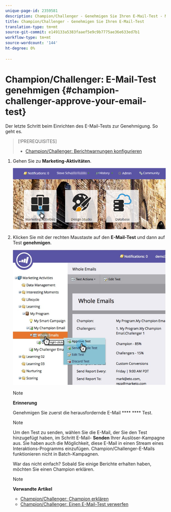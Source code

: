 ```yaml
---
unique-page-id: 2359581
description: Champion/Challenger - Genehmigen Sie Ihren E-Mail-Test - Marketing Docs - Produktdokumentation
title: Champion/Challenger - Genehmigen Sie Ihren E-Mail-Test
translation-type: tm+mt
source-git-commit: e149133a5383faaef5e9c9b7775ae36e633ed7b1
workflow-type: tm+mt
source-wordcount: '144'
ht-degree: 0%

---
```



# Champion/Challenger: E-Mail-Test genehmigen {#champion-challenger-approve-your-email-test}

Der letzte Schritt beim Einrichten des E-Mail-Tests zur Genehmigung. So geht es.

>[!PREREQUISITES]
>
>* [Champion/Challenger: Berichtwarnungen konfigurieren](champion-challenger-configure-report-alerts.md)

>



1. Gehen Sie zu **Marketing-Aktivitäten**.

   ![](assets/login-marketing-activities-1.png)

1. Klicken Sie mit der rechten Maustaste auf den **E-Mail-Test** und dann auf Test **genehmigen**.

   ![](assets/champion3.jpg)

   >[!NOTE]
   >
   >**Erinnerung**
   >
   >
   >Genehmigen Sie zuerst die herausfordernde E-Mail **** **** Test.

   >[!NOTE]
   >
   >Um den Test zu senden, wählen Sie die E-Mail, der Sie den Test hinzugefügt haben, im Schritt E-Mail- **Senden** Ihrer Auslöser-Kampagne aus. Sie haben auch die Möglichkeit, diese E-Mail in einen Stream eines Interaktions-Programms einzufügen. Champion/Challenger-E-Mails funktionieren nicht in Batch-Kampagnen.

   War das nicht einfach? Sobald Sie einige Berichte erhalten haben, möchten Sie einen Champion erklären.

   >[!NOTE]
   >
   >**Verwandte Artikel**
   >
   >    
   >    
   >    * [Champion/Challenger: Champion erklären](champion-challenger-declare-a-champion.md)
   >    * [Champion/Challenger: Einen E-Mail-Test verwerfen](champion-challenger-discard-an-email-test.md)


